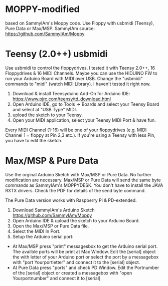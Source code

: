 MOPPY-modified
==============

based on SammyIAm's Moppy code. Use Floppy with usbmidi (Teensy), Pure Data or Max/MSP.
SammyIAm source: https://github.com/SammyIAm/Moppy


Teensy (2.0++) usbmidi
==============
Use usbmidi to control the floppydrives. I tested it with Teensy 2.0++, 16 Floppydrives & 16 MIDI Channels.
Maybe you can use the HIDUINO FW to run your Arduino Board with MIDI over USB. Change the "usbmidi" commands to "midi" (watch MIDI Library). I haven't tested it right now. 

1. Download & install Teensyduino Add-On for Arduino IDE: https://www.pjrc.com/teensy/td_download.html
2. Open Arduino IDE, go to Tools -> Boards and select your Teensy Board and select at "USB Type" MIDI.
3. upload the sketch to your Teensy.
4. Open your MIDI application, select your Teensy MIDI Port & have fun.

Every MIDI Channel (1-16) will be one of your floppydrives (e.g. MIDI Channel 1 = floppy at Pin 2,3 etc.).
If you're using a Teensy with less Pin, you have to edit the sketch. 


Max/MSP & Pure Data
==============
Use the orginal Arduino Sketch with Max/MSP or Pure Data. No further modification are necessary. Max/MSP or Pure Data will send the same byte commands as SammyIAm's MOPPYDESK. You don't have to install the JAVA RXTX drivers.
Check the PDF for details of the send byte command.

The Pure Data version works with Raspberry Pi & PD-extended. 

1. Download SammyIAm's Arduino Sketch https://github.com/SammyIAm/Moppy
2. Open Arduino IDE & upload the sketch to your Arduino Board.
3. Open the Max/MSP or Pure Data file.
4. Select the MIDI In Port.
5. Setup the Arduino serial port:
- At Max/MSP press "print" messagesbox to get the Arduino serial port. The availble ports will be print at Max Window. Edit the [serial] object the with letter of your Arduino port or select the port by a messagebox with "port Yourportletter" and connect it to the [serial] object.
- At Pure Data press "ports" and check PD Window. Edit the Portnumber of the [serial] object or created a messagebox with "open Yourportnumber" and connect it to [serial]
